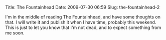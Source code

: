 Title: The Fountainhead
Date: 2009-07-30 06:59
Slug: the-fountainhead-2

I'm in the middle of reading The Fountainhead, and have some thoughts on
that. I will write it and publish it when I have time, probably this
weekend. This is just to let you know that I'm not dead, and to expect
something from me soon.

